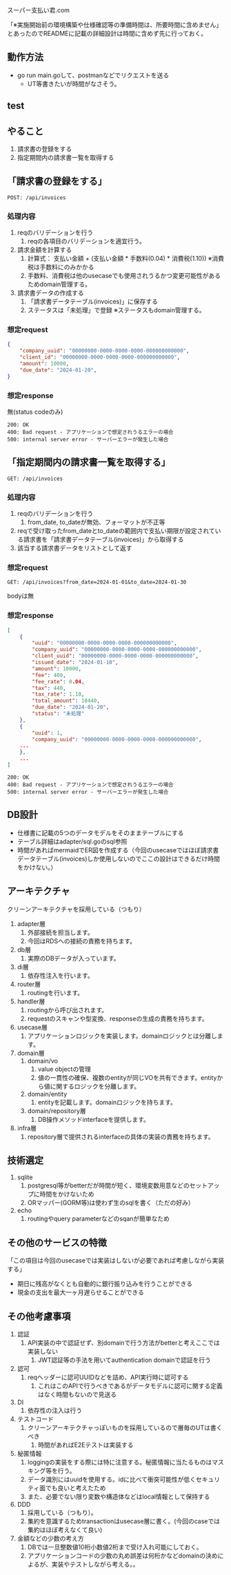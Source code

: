 スーパー支払い君.com

「※実施開始前の環境構築や仕様確認等の準備時間は、所要時間に含めません」とあったのでREADMEに記載の詳細設計は時間に含めず先に行っておく。

## 動作方法
- go run main.goして、postmanなどでリクエストを送る
  - UT等書きたいが時間がなさそう。

## test

## やること
1. 請求書の登録をする
2. 指定期間内の請求書一覧を取得する

## 「請求書の登録をする」

```
POST: /api/invoices
```

### 処理内容
1. reqのバリデーションを行う
   1. reqの各項目のバリデーションを適宜行う。
2. 請求金額を計算する
   1. 計算式： 支払い金額 + (支払い金額 * 手数料(0.04) * 消費税(1.10)) ※消費税は手数料にのみかかる
   2. 手数料、消費税は他のusecaseでも使用されうるかつ変更可能性があるためdomain管理する。
3. 請求書データの作成する
   1. 「請求書データテーブル(invoices)」に保存する
   2.  ステータスは「未処理」で登録 ※ステータスもdomain管理する。

### 想定request
```json
{
    "company_uuid": "00000000-0000-0000-0000-000000000000",
    "client_id": "00000000-0000-0000-0000-000000000000",
    "amount": 10000,
    "due_date": "2024-01-20",
}
```

### 想定response
無(status codeのみ)
```
200: OK
400: Bad request - アプリケーションで想定されうるエラーの場合
500: internal server error - サーバーエラーが発生した場合
```

## 「指定期間内の請求書一覧を取得する」

```
GET: /api/invoices
```

### 処理内容
1. reqのバリデーションを行う
   1. from_date, to_dateが無効、フォーマットが不正等
2. reqで受け取ったfrom_dateとto_dateの範囲内で支払い期限が設定されている請求書を「請求書データテーブル(invoices)」から取得する
3. 該当する請求書データをリストとして返す

### 想定request
```
GET: /api/invoices?from_date=2024-01-01&to_date=2024-01-30
```

bodyは無

### 想定response
```json
[
    {
        "uuid": "00000000-0000-0000-0000-000000000000",
        "company_uuid": "00000000-0000-0000-0000-000000000000",
        "client_uuid": "00000000-0000-0000-0000-000000000000",
        "issued_date": "2024-01-10",
        "amount": 10000,
        "fee": 400,
        "fee_rate": 0.04,
        "tax": 440,
        "tax_rate": 1.10,
        "total_amount": 10440,
        "due_date": "2024-01-20",
        "status": "未処理"
    },
    {
        "uuid": 1,
        "company_uuid": "00000000-0000-0000-0000-000000000000",
    ...
    },
    ...
]
```

```
200: OK
400: Bad request - アプリケーションで想定されうるエラーの場合
500: internal server error - サーバーエラーが発生した場合
```

## DB設計
- 仕様書に記載の5つのデータモデルをそのままテーブルにする
- テーブル詳細はadapter/sql.goのsql参照
- 時間があればmermaidでER図を作成する（今回のusecaseではほぼ請求書データテーブル(invoices)しか使用しないのでここの設計はできるだけ時間をかけない。）

## アーキテクチャ
クリーンアーキテクチャを採用している（つもり）

1. adapter層
   1. 外部接続を担当します。
   2. 今回はRDSへの接続の責務を持ちます。
2. db層
   1. 実際のDBデータが入っています。
3. di層
   1. 依存性注入を行います。
4. router層
   1. routingを行います。
5. handler層
   1. routingから呼び出されます。
   2. requestのスキャンや型変換、responseの生成の責務を持ちます。
6. usecase層
   1. アプリケーションロジックを実装します。domainロジックとは分離します。
7. domain層
   1. domain/vo
      1. value objectの管理
      2. 値の一貫性の確保、複数のentityが同じVOを共有できます。entityから値に関するロジックを分離します。
   2. domain/entity
      1. entityを記載します。domainロジックを持ちます。
   3. domain/repository層
      1. DB操作メソッドinterfaceを提供します。
8. infra層
   1. repository層で提供されるinterfaceの具体の実装の責務を持ちます。

## 技術選定
1. sqlite
   1. postgresql等がbetterだが時間が短く、環境変数用意などのセットアップに時間をかけないため
   2. ORマッパー(GORM等)は使わず生のsqlを書く（ただの好み）
2. echo
   1. routingやquery parameterなどのsqanが簡単なため

## その他のサービスの特徴

「この項目は今回のusecaseでは実装はしないが必要であれば考慮しながら実装する」

- 期日に残高がなくとも自動的に銀行振り込みを行うことができる
- 現金の支出を最大一ヶ月遅らせることができる

## その他考慮事項

1. 認証
   1. API実装の中で認証せず、別domainで行う方法がbetterと考えここでは実装しない
      1. JWT認証等の手法を用いてauthentication domainで認証を行う
2. 認可
   1. reqヘッダーに認可UUIDなどを詰め、API実行時に認可する
      1. これはこのAPIで行うべきであるがデータモデルに認可に関する定義はなく時間もないので見送る
3. DI
   1. 依存性の注入は行う
4. テストコード
   1. クリーンアーキテクチャっぽいものを採用しているので層毎のUTは書くべき
      1. 時間があればE2Eテストは実装する
5. 秘匿情報
   1. loggingの実装をする際には特に注意する。秘匿情報に当たるものはマスキング等を行う。
   2. データ識別にはuuidを使用する。idに比べて衝突可能性が低くセキュリティ面でも良いと考えたため
   3. また、必要でない限り変数や構造体などはlocal情報として保持する
6. DDD
   1. 採用している（つもり）。
   2. 集約を意識するためtransactionはusecase層に書く。(今回のcaseでは集約はほぼ考えなくて良い)
7. 金額などの少数の考え方
   1. DBでは一旦整数値10桁小数値2桁まで受け入れ可能にしておく。
   2. アプリケーションコードの少数の丸め誤差は何桁かなどdomainの決めによるが、実装やテストしながら考える。。